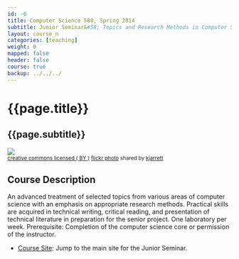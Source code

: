 ```yaml
---
id: -6
title: Computer Science 580, Spring 2014 
subtitle: Junior Seminar&#58; Topics and Research Methods in Computer Science
layout: course_n 
categories: [teaching]
weight: 0
mapped: false
header: false
course: true
backup: ../../../
---
```


# {{page.title}}

## {{page.subtitle}}

<a title="Wildwood at Night" href="http://flickr.com/photos/kjarrett/7716141542"><img class="img-responsive-tight" src="http://farm9.static.flickr.com/8423/7716141542_00f486290d_z.jpg" /></a><br /><small><a href="http://creativecommons.org/licenses/by/2.0/">creative commons licensed ( BY )</a> <a title="Wildwood at Night" href="http://flickr.com/photos/kjarrett/7716141542">flickr photo</a> shared by <a href="http://flickr.com/people/kjarrett">kjarrett</a></small>

## Course Description

An advanced treatment of selected topics from various areas of computer science with an emphasis on appropriate research
methods. Practical skills are acquired in technical writing, critical reading, and presentation of technical literature
in preparation for the senior project. One laboratory per week. Prerequisite: Completion of the computer science core or
permission of the instructor.

<ul class="fa-ul">

<li><i class="fa-li fa fa-arrow-right"></i><a href="https://sites.google.com/a/allegheny.edu/cs580s2014/home"
target="_blank" class="major">Course Site</a>: Jump to the main site for the Junior Seminar.

</ul>

